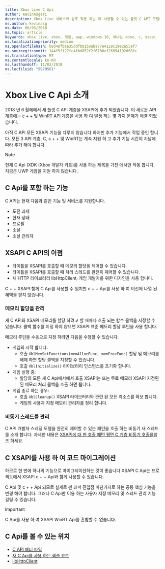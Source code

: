 ```yaml
---
title: Xbox Live C Api
author: KevinAsgari
description: Xbox Live 서비스와 상호 작용 하는 데 사용할 수 있는 플랫 C API 모델에 알아봅니다.
ms.author: kevinasg
ms.date: 06/05/2018
ms.topic: article
keywords: xbox live, xbox, 게임, uwp, windows 10, 하나는 xbox, c, xsapi
ms.localizationpriority: medium
ms.openlocfilehash: b8d48fbaa35ddfb81b8aba77e4129c19e2a55af7
ms.sourcegitcommit: 144f5f127fc4fbd852f2f6780ef26054192d68fc
ms.translationtype: MT
ms.contentlocale: ko-KR
ms.lasthandoff: 11/03/2018
ms.locfileid: "5979561"
---
```

# <a name="introduction-to-the-xbox-live-c-apis"></a>Xbox Live C Api 소개

2018 년 6 월에에서 새 플랫 C API 계층을 XSAPI에 추가 되었습니다. 이 새로운 API 계층에는 c + + 및 WinRT API 계층을 사용 하 여 발생 하는 몇 가지 문제가 해결 되었습니다.

아직 C API 모든 XSAPI 기능을 다루지 않습니다 하지만 추가 기능에서 작업 중인 합니다. 모든 3 API 계층, C, c + + 및 WinRT는 계속 지원 하 고 추가 기능 시간이 지남에 따라 추가 해야 합니다.

> [!NOTE]
> 현재 C Api (XDK (Xbox 개발자 키트)를 사용 하는 제목을 가진 에서만 작동 합니다. 지금은 UWP 게임을 지원 하지 않습니다.

## <a name="features-covered-by-the-c-apis"></a>C Api를 포함 하는 기능

C API는 현재 다음과 같은 기능 및 서비스를 지원합니다.

- 도전 과제
- 현재 상태
- 프로필
- 소셜
- 소셜 관리자

## <a name="benefits-of-the-c-api-for-xsapi"></a>XSAPI C API의 이점

- 타이틀을 XSAPI를 호출할 때 메모리 할당을 제어할 수 있습니다.
- 타이틀을 XSAPI를 호출할 때 처리 스레드를 완전히 제어할 수 있습니다.
- 새 HTTP 라이브러리 libHttpClient, 게임 개발자를 위한 디자인을 사용 합니다.

C + + XSAPI 함께 C Api를 사용할 수 있지만 c + + Api를 사용 하 여 이전에 나열 된 혜택을 얻지 않습니다.

### <a name="managing-memory-allocations"></a>메모리 할당을 관리

새 C API와 XSAPI 메모리를 할당 하려고 할 때마다 호출 되는 함수 콜백을 지정할 수 있습니다. 콜백 함수를 지정 하지 않으면 XSAPI 표준 메모리 할당 루틴을 사용 합니다.

메모리 루틴을 수동으로 지정 하려면 다음을 수행할 수 있습니다.

- 게임의 시작 합니다.
  - 호출 `XblMemSetFunctions(memAllocFunc, memFreeFunc)` 할당 및 메모리를 해제 하면 할당 콜백을 지정할 수 있습니다.
  - 호출 `XblInitialize()` 라이브러리 인스턴스를 초기화 합니다.  
- 게임 실행 중:
  - 할당의 모든 새 C Api에서에서 호출 XSAPI는 또는 무료 메모리 XSAPI 지정된 된 메모리 처리 콜백을 호출 하면 됩니다.  
- 게임 종료 하는 경우:
  - 호출 `XblCleanup()` XSAPI 라이브러리와 관련 된 모든 리소스를 확보 합니다.
  - 게임의 사용자 지정 메모리 관리자를 정리 합니다.

### <a name="managing-asynchronous-threads"></a>비동기 스레드를 관리

C API 개발자 스레딩 모델을 완전히 제어할 수 있는 패턴을 호출 하는 비동기 새 스레드를 소개 합니다. 자세한 내용은 [XSAPI에 대 한 호출 패턴 평면 C 계층 비동기 호출을](flatc-async-patterns.md)참조 하세요.

## <a name="migrating-code-to-use-c-xsapi"></a>C XSAPI를 사용 하 여 코드 마이그레이션

하므로 한 번에 하나의 기능으로 마이그레이션하는 것이 좋습니다 XSAPI C Api는 프로젝트에서 XSAPI c + + Api와 함께 사용할 수 있습니다.

C Api 및 c + + Api 되므로 실제로 씬 래퍼 진입점 마찬가지로 하는 공통 핵심 기능을 변경 해야 합니다. 그러나 C Api만 이용 하는 사용자 지정 메모리 및 스레드 관리 기능 걸릴 수 있습니다.

> [!IMPORTANT]
> C Api를 사용 하 여 XSAPI WinRT Api를 혼합할 수 없습니다.

## <a name="where-to-view-the-c-apis"></a>C Api를 볼 수 있는 위치

- [C API 헤더 파일](https://github.com/Microsoft/xbox-live-api/tree/master/Include/xsapi-c)
- [새 C Api를 사용 하는 샘플 코드](https://github.com/Microsoft/xbox-live-api/tree/master/InProgressSamples/Social/Xbox/C)
- [libHttpClient](https://github.com/Microsoft/libHttpClient)
